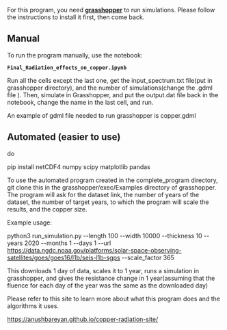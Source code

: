 For this program, you need [**grasshopper**](https://github.com/ustajan/grasshopper) to run simulations. Please follow the instructions to install it first, then come back.

## Manual 

To run the program manually, use the notebook:

**`Final_Radiation_effects_on_copper.ipynb`**

Run all the cells except the last one, get the input_spectrum.txt file(put in grasshopper directory), and the number of simulations(change the .gdml file <constant name="EventsToRun" value="{number of simulations}"/> ). Then, simulate in Grasshopper, and put the output.dat file back in the notebook, change the name in the last cell, and run.

An example of gdml file needed to run grasshopper is copper.gdml

## Automated (easier to use)

do

pip install netCDF4 numpy scipy matplotlib pandas

To use the automated program created in the complete_program directory, git clone this in the grasshopper/exec/Examples directory of grasshopper. The program will ask for the dataset link, the number of years of the dataset, the number of target years, to which the program will scale the results, and the copper size.

Example usage: 

python3 run_simulation.py   --length 100   --width 10000   --thickness 10   --years 2020   --months 1   --days 1   --url https://data.ngdc.noaa.gov/platforms/solar-space-observing-satellites/goes/goes16/l1b/seis-l1b-sgps --scale_factor 365

This downloads 1 day of data, scales it to 1 year, runs a simulation in grasshopper, and gives the resistance change in 1 year(assuming that the fluence for each day of the  year was the same as the downloaded day)

Please refer to this site to learn more about what this program does and the algorithms it uses.

https://anushbareyan.github.io/copper-radiation-site/
